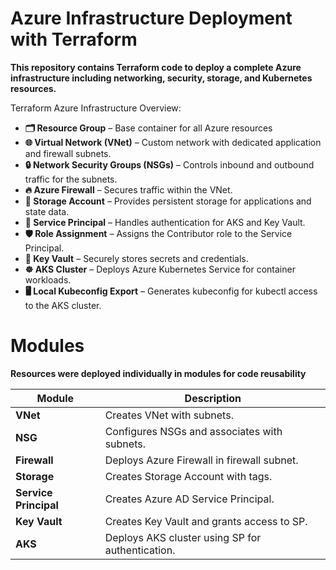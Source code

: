 # Azure Infrastructure Deployment with Terraform

**This repository contains Terraform code to deploy a complete Azure infrastructure including networking, security, storage, and Kubernetes resources.**

Terraform Azure Infrastructure Overview:

- **🗂 Resource Group** – Base container for all Azure resources 
- **🌐 Virtual Network (VNet)** – Custom network with dedicated application and firewall subnets. 
- **🔒 Network Security Groups (NSGs)** – Controls inbound and outbound traffic for the subnets.
- **🔥 Azure Firewall** – Secures traffic within the VNet.
- **💾 Storage Account** – Provides persistent storage for applications and state data.
- **🔑 Service Principal** – Handles authentication for AKS and Key Vault.
- **🛡 Role Assignment** – Assigns the Contributor role to the Service Principal.
- **🔐 Key Vault** – Securely stores secrets and credentials.
- **☸️ AKS Cluster** – Deploys Azure Kubernetes Service for container workloads.
- **🖥 Local Kubeconfig Export** – Generates kubeconfig for kubectl access to the AKS cluster.


# Modules

**Resources were deployed individually in modules for code reusability**




| Module                | Description                                      |
| --------------------- | ------------------------------------------------ |
| **VNet**              | Creates VNet with subnets.                       |
| **NSG**               | Configures NSGs and associates with subnets.     |
| **Firewall**          | Deploys Azure Firewall in firewall subnet.       |
| **Storage**           | Creates Storage Account with tags.               |
| **Service Principal** | Creates Azure AD Service Principal.              |
| **Key Vault**         | Creates Key Vault and grants access to SP.       |
| **AKS**               | Deploys AKS cluster using SP for authentication. |

